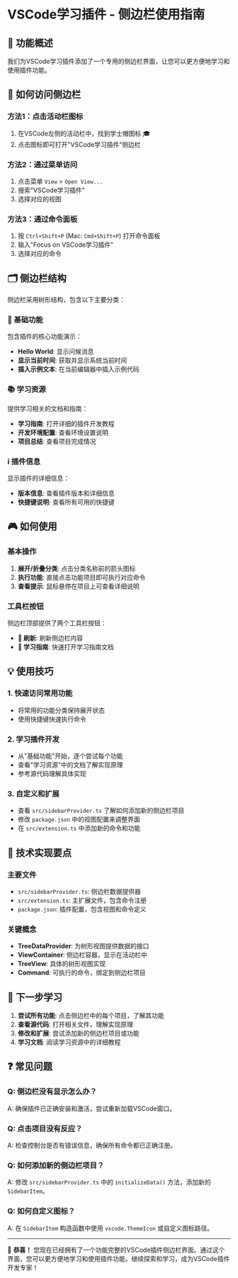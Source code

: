 # VSCode学习插件 - 侧边栏使用指南

## 🎯 功能概述

我们为VSCode学习插件添加了一个专用的侧边栏界面，让您可以更方便地学习和使用插件功能。

## 📍 如何访问侧边栏

### 方法1：点击活动栏图标
1. 在VSCode左侧的活动栏中，找到学士帽图标 🎓
2. 点击图标即可打开"VSCode学习插件"侧边栏

### 方法2：通过菜单访问
1. 点击菜单 `View` > `Open View...`
2. 搜索"VSCode学习插件"
3. 选择对应的视图

### 方法3：通过命令面板
1. 按 `Ctrl+Shift+P` (Mac: `Cmd+Shift+P`) 打开命令面板
2. 输入"Focus on VSCode学习插件"
3. 选择对应的命令

## 🗂️ 侧边栏结构

侧边栏采用树形结构，包含以下主要分类：

### 📁 基础功能
包含插件的核心功能演示：
- **Hello World**: 显示问候消息
- **显示当前时间**: 获取并显示系统当前时间
- **插入示例文本**: 在当前编辑器中插入示例代码

### 📚 学习资源
提供学习相关的文档和指南：
- **学习指南**: 打开详细的插件开发教程
- **开发环境配置**: 查看环境设置说明
- **项目总结**: 查看项目完成情况

### ℹ️ 插件信息
显示插件的详细信息：
- **版本信息**: 查看插件版本和详细信息
- **快捷键说明**: 查看所有可用的快捷键

## 🎮 如何使用

### 基本操作
1. **展开/折叠分类**: 点击分类名称前的箭头图标
2. **执行功能**: 直接点击功能项目即可执行对应命令
3. **查看提示**: 鼠标悬停在项目上可查看详细说明

### 工具栏按钮
侧边栏顶部提供了两个工具栏按钮：
- **🔄 刷新**: 刷新侧边栏内容
- **📖 学习指南**: 快速打开学习指南文档

## 💡 使用技巧

### 1. 快速访问常用功能
- 将常用的功能分类保持展开状态
- 使用快捷键快速执行命令

### 2. 学习插件开发
- 从"基础功能"开始，逐个尝试每个功能
- 查看"学习资源"中的文档了解实现原理
- 参考源代码理解具体实现

### 3. 自定义和扩展
- 查看 `src/sidebarProvider.ts` 了解如何添加新的侧边栏项目
- 修改 `package.json` 中的视图配置来调整界面
- 在 `src/extension.ts` 中添加新的命令和功能

## 🔧 技术实现要点

### 主要文件
- `src/sidebarProvider.ts`: 侧边栏数据提供器
- `src/extension.ts`: 主扩展文件，包含命令注册
- `package.json`: 插件配置，包含视图和命令定义

### 关键概念
- **TreeDataProvider**: 为树形视图提供数据的接口
- **ViewContainer**: 侧边栏容器，显示在活动栏中
- **TreeView**: 具体的树形视图实现
- **Command**: 可执行的命令，绑定到侧边栏项目

## 🚀 下一步学习

1. **尝试所有功能**: 点击侧边栏中的每个项目，了解其功能
2. **查看源代码**: 打开相关文件，理解实现原理
3. **修改和扩展**: 尝试添加新的侧边栏项目或功能
4. **学习文档**: 阅读学习资源中的详细教程

## ❓ 常见问题

### Q: 侧边栏没有显示怎么办？
A: 确保插件已正确安装和激活，尝试重新加载VSCode窗口。

### Q: 点击项目没有反应？
A: 检查控制台是否有错误信息，确保所有命令都已正确注册。

### Q: 如何添加新的侧边栏项目？
A: 修改 `src/sidebarProvider.ts` 中的 `initializeData()` 方法，添加新的 `SidebarItem`。

### Q: 如何自定义图标？
A: 在 `SidebarItem` 构造函数中使用 `vscode.ThemeIcon` 或自定义图标路径。

---

🎉 **恭喜！** 您现在已经拥有了一个功能完整的VSCode插件侧边栏界面。通过这个界面，您可以更方便地学习和使用插件功能。继续探索和学习，成为VSCode插件开发专家！
